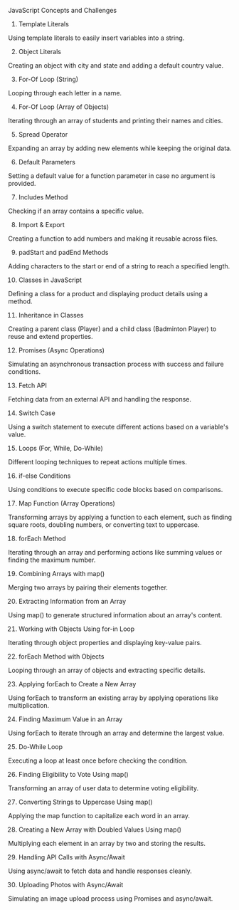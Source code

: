 JavaScript Concepts and Challenges

1. Template Literals

Using template literals to easily insert variables into a string.

2. Object Literals

Creating an object with city and state and adding a default country value.

3. For-Of Loop (String)

Looping through each letter in a name.

4. For-Of Loop (Array of Objects)

Iterating through an array of students and printing their names and cities.

5. Spread Operator

Expanding an array by adding new elements while keeping the original data.

6. Default Parameters

Setting a default value for a function parameter in case no argument is provided.

7. Includes Method

Checking if an array contains a specific value.

8. Import & Export

Creating a function to add numbers and making it reusable across files.

9. padStart and padEnd Methods

Adding characters to the start or end of a string to reach a specified length.

10. Classes in JavaScript

Defining a class for a product and displaying product details using a method.

11. Inheritance in Classes

Creating a parent class (Player) and a child class (Badminton Player) to reuse and extend properties.

12. Promises (Async Operations)

Simulating an asynchronous transaction process with success and failure conditions.

13. Fetch API

Fetching data from an external API and handling the response.

14. Switch Case

Using a switch statement to execute different actions based on a variable's value.

15. Loops (For, While, Do-While)

Different looping techniques to repeat actions multiple times.

16. if-else Conditions

Using conditions to execute specific code blocks based on comparisons.

17. Map Function (Array Operations)

Transforming arrays by applying a function to each element, such as finding square roots, doubling numbers, or converting text to uppercase.

18. forEach Method

Iterating through an array and performing actions like summing values or finding the maximum number.

19. Combining Arrays with map()

Merging two arrays by pairing their elements together.

20. Extracting Information from an Array

Using map() to generate structured information about an array's content.

21. Working with Objects Using for-in Loop

Iterating through object properties and displaying key-value pairs.

22. forEach Method with Objects

Looping through an array of objects and extracting specific details.

23. Applying forEach to Create a New Array

Using forEach to transform an existing array by applying operations like multiplication.

24. Finding Maximum Value in an Array

Using forEach to iterate through an array and determine the largest value.

25. Do-While Loop

Executing a loop at least once before checking the condition.

26. Finding Eligibility to Vote Using map()

Transforming an array of user data to determine voting eligibility.

27. Converting Strings to Uppercase Using map()

Applying the map function to capitalize each word in an array.

28. Creating a New Array with Doubled Values Using map()

Multiplying each element in an array by two and storing the results.

29. Handling API Calls with Async/Await

Using async/await to fetch data and handle responses cleanly.

30. Uploading Photos with Async/Await

Simulating an image upload process using Promises and async/await.